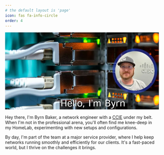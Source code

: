 ```yaml
---
# the default layout is 'page'
icon: fas fa-info-circle
order: 4
---
```

<img src="/assets/img/about-png-wide.webp" alt="">


Hey there, I'm Byrn Baker, a network engineer with a [CCIE](https://www.credly.com/badges/2720ca56-f1b0-4cfa-a81a-1c5603aa92d9) under my belt. When I'm not in the professional arena, you'll often find me knee-deep in my HomeLab, experimenting with new setups and configurations.

By day, I'm part of the team at a major service provider, where I help keep networks running smoothly and efficiently for our clients. It's a fast-paced world, but I thrive on the challenges it brings.

